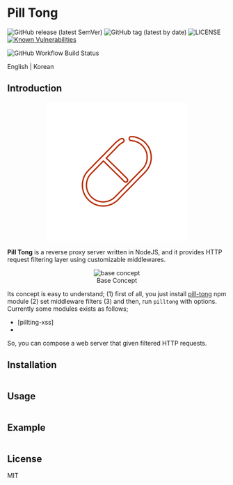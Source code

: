 # Pill Tong

![[GitHub release (latest SemVer)](https://github.com/maverick-ksj/pill-tong/releases)](https://img.shields.io/github/v/release/maverick-ksj/pill-tong)
![[GitHub tag (latest by date)](https://github.com/maverick-ksj/pill-tong/tags)](https://img.shields.io/github/v/tag/maverick-ksj/pill-tong)
![[LICENSE](https://github.com/maverick-ksj/pill-tong/blob/master/LICENSE)](https://img.shields.io/github/license/maverick-ksj/pill-tong)
[![Known Vulnerabilities](https://snyk.io/test/github/maverick-ksj/pill-tong/badge.svg)](https://snyk.io/test/github/maverick-ksj/pill-tong)

![[GitHub Workflow Build Status](https://www.npmjs.com/package/pill-tong)](https://img.shields.io/github/workflow/status/maverick-ksj/pill-tong/npm-publish)

English | Korean

## Introduction

<p align="center">
  <img src="./doc/favicon/favicon.png" width="320" alt="favicon">
</p>

**Pill Tong** is a reverse proxy server written in NodeJS, and it provides HTTP request filtering layer using customizable middlewares.

<p align="center">
    <img src="https://i.imgur.com/acJ5r7b.png" width="640" alt="base concept">
    <br>
    Base Concept
</p>

Its concept is easy to understand; (1) first of all, you just install [pill-tong](https://www.npmjs.com/package/pill-tong) npm module (2) set middleware filters (3) and then, run `pilltong` with options. Currently some modules exists as follows;

* [pillting-xss]
* 

So, you can compose a web server that given filtered HTTP requests.

## Installation

```sh

```

## Usage

```sh

```

## Example

```sh

```

## License

MIT
